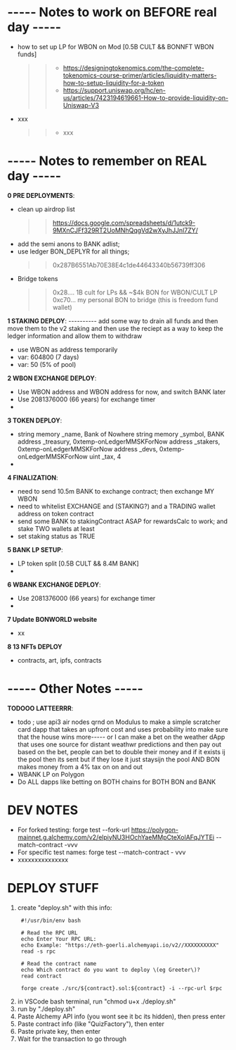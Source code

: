 # ----- Notes to work on BEFORE real day -----
- how to set up LP for WBON on Mod [0.5B CULT &&  BONNFT WBON funds]
    >> - https://designingtokenomics.com/the-complete-tokenomics-course-primer/articles/liquidity-matters-how-to-setup-liquidity-for-a-token
    >> - https://support.uniswap.org/hc/en-us/articles/7423194619661-How-to-provide-liquidity-on-Uniswap-V3
- xxx
    >> - xxx


# ----- Notes to remember on REAL day -----

**0 PRE DEPLOYMENTS**:
- clean up airdrop list
    >> https://docs.google.com/spreadsheets/d/1utck9-9MXnCJFf329RT2UoMNhQqgVd2wXyJhJJnl7ZY/
- add the semi anons to BANK adlist;
- use ledger BON_DEPLYR for all things;
    >> 0x287B6551Ab70E38E4c1de44643340b56739ff306
- Bridge tokens
    >> 0x28.... 1B cult for LPs && ~$4k BON for WBON/CULT LP
    >> 0xc70... my personal BON to bridge (this is freedom fund wallet)

**1 STAKING DEPLOY**:
---------- add some way to drain all funds and then move them to the v2 staking and then use the reciept as a way to keep the ledger information and allow them to withdraw
- use WBON as address temporarily
- var: 604800 (7 days)
- var: 50 (5% of pool)

**2 WBON EXCHANGE DEPLOY**:
- Use WBON address and WBON address for now, and switch BANK later
- Use 2081376000 (66 years) for exchange timer
- 

**3 TOKEN DEPLOY**:
- string memory _name,      Bank of Nowhere
    string memory _symbol,  BANK
    address _treasury,      0xtemp-onLedgerMMSKForNow
    address _stakers,       0xtemp-onLedgerMMSKForNow
    address _devs,          0xtemp-onLedgerMMSKForNow
    uint _tax,              4
- 

**4 FINALIZATION**:
- need to send 10.5m BANK to exchange contract; then exchange MY WBON
- need to whitelist EXCHANGE and (STAKING?) and a TRADING wallet address on token contract
- send some BANK to stakingContract ASAP for rewardsCalc to work; and stake TWO wallets at least
- set staking status as TRUE

**5 BANK LP SETUP**:
- LP token split [0.5B CULT && 8.4M BANK]
- 

**6 WBANK EXCHANGE DEPLOY**:
- Use 2081376000 (66 years) for exchange timer
- 

**7 Update BONWORLD website**
- xx

**8 13 NFTs DEPLOY**
- contracts, art, ipfs, contracts


# ----- Other Notes -----

**TODOOO LATTEERRR**:
- todo ; use api3 air nodes qrnd on Modulus to make a simple scratcher card dapp that takes an upfront cost and uses probability into make sure that the house wins more----- or I can make a bet on the weather dApp that uses one source for distant weathwr predictions and then pay out based on the bet, people can bet to double their money and if it exists ij the pool then its sent but if they lose it just staysijn the pool AND BON makes money from a 4% tax on on and out
- WBANK LP on Polygon
- Do ALL dapps like betting on BOTH chains for BOTH BON and BANK




# **DEV NOTES**

- For forked testing: forge test --fork-url https://polygon-mainnet.g.alchemy.com/v2/elpiyNU3HOchYaeMMpCteXolAFqJYTEi --match-contract <test contract name> -vvv
- For specific test names: forge test --match-contract <test contract name>- vvv
- xxxxxxxxxxxxxxx

# DEPLOY STUFF
1. create "deploy.sh" with this info:
    >> 
        #!/usr/bin/env bash

        # Read the RPC URL
        echo Enter Your RPC URL:
        echo Example: "https://eth-goerli.alchemyapi.io/v2//XXXXXXXXXX"
        read -s rpc

        # Read the contract name
        echo Which contract do you want to deploy \(eg Greeter\)?
        read contract

        forge create ./src/${contract}.sol:${contract} -i --rpc-url $rpc
2. in VSCode bash terminal, run "chmod u+x ./deploy.sh"
3. run by "./deploy.sh"
4. Paste Alchemy API info (you wont see it bc its hidden), then press enter
5. Paste contract info (like "QuizFactory"), then enter
6. Paste private key, then enter
7. Wait for the transaction to go through